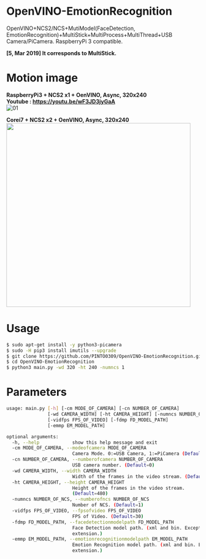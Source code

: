 # OpenVINO-EmotionRecognition
OpenVINO+NCS2/NCS+MutiModel(FaceDetection, EmotionRecognition)+MultiStick+MultiProcess+MultiThread+USB Camera/PiCamera. RaspberryPi 3 compatible.  
  
**[5, Mar 2019] It corresponds to MultiStick.**  

# Motion image
**RaspberryPi3 + NCS2 x1 + OenVINO, Async, 320x240**  
**Youtube : https://youtu.be/wF3JD3jyGaA**  
![01](media/01.gif)  
  
**Corei7 + NCS2 x2 + OenVINO, Async, 320x240**  
<img src="media/02.gif" width=480px>  

# Usage
```bash
$ sudo apt-get install -y python3-picamera
$ sudo -H pip3 install imutils --upgrade
$ git clone https://github.com/PINTO0309/OpenVINO-EmotionRecognition.git
$ cd OpenVINO-EmotionRecognition
$ python3 main.py -wd 320 -ht 240 -numncs 1
```

# Parameters
```bash
usage: main.py [-h] [-cm MODE_OF_CAMERA] [-cn NUMBER_OF_CAMERA]
               [-wd CAMERA_WIDTH] [-ht CAMERA_HEIGHT] [-numncs NUMBER_OF_NCS]
               [-vidfps FPS_OF_VIDEO] [-fdmp FD_MODEL_PATH]
               [-emmp EM_MODEL_PATH]

optional arguments:
  -h, --help            show this help message and exit
  -cm MODE_OF_CAMERA, --modeofcamera MODE_OF_CAMERA
                        Camera Mode. 0:=USB Camera, 1:=PiCamera (Default=0)
  -cn NUMBER_OF_CAMERA, --numberofcamera NUMBER_OF_CAMERA
                        USB camera number. (Default=0)
  -wd CAMERA_WIDTH, --width CAMERA_WIDTH
                        Width of the frames in the video stream. (Default=640)
  -ht CAMERA_HEIGHT, --height CAMERA_HEIGHT
                        Height of the frames in the video stream.
                        (Default=480)
  -numncs NUMBER_OF_NCS, --numberofncs NUMBER_OF_NCS
                        Number of NCS. (Default=1)
  -vidfps FPS_OF_VIDEO, --fpsofvideo FPS_OF_VIDEO
                        FPS of Video. (Default=30)
  -fdmp FD_MODEL_PATH, --facedetectionmodelpath FD_MODEL_PATH
                        Face Detection model path. (xml and bin. Except
                        extension.)
  -emmp EM_MODEL_PATH, --emotionrecognitionmodelpath EM_MODEL_PATH
                        Emotion Recognition model path. (xml and bin. Except
                        extension.)

```
